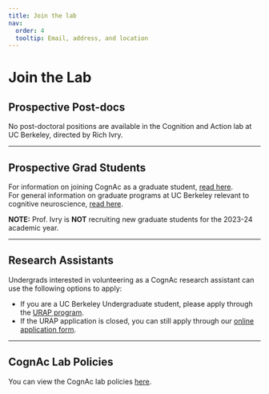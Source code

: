 ```yaml
---
title: Join the lab
nav:
  order: 4
  tooltip: Email, address, and location
---
```


# Join the Lab

## Prospective Post-docs
No post-doctoral positions are available in the Cognition and Action lab at UC Berkeley, directed by Rich Ivry.

---

## Prospective Grad Students
For information on joining CognAc as a graduate student, [read here](/files/applying_to_berkeley_2020.pdf).  
For general information on graduate programs at UC Berkeley relevant to cognitive neuroscience, [read here](https://neurograd.berkeley.edu/).

**NOTE:** Prof. Ivry is **NOT** recruiting new graduate students for the 2023-24 academic year.

---

## Research Assistants
Undergrads interested in volunteering as a CognAc research assistant can use the following options to apply:
- If you are a UC Berkeley Undergraduate student, please apply through the [URAP program](https://research.berkeley.edu/).
- If the URAP application is closed, you can still apply through our [online application form](https://docs.google.com/a/berkeley.edu/forms/d/e/1FAIpQLSf17VCJfhZuyymCeKDvsn0BpHdj_HRUCS0HQJUXDrFuPUy6Ig/viewform).

---

## CognAc Lab Policies
You can view the CognAc lab policies [here](/files/CognAc%20LAB%20POLICIES%20May2023.pdf).
